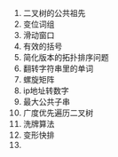 1. 二叉树的公共祖先
2. 变位词组
3. 滑动窗口
4. 有效的括号
5. 简化版本的拓扑排序问题
6. 翻转字符串里的单词
7. 螺旋矩阵
8. ip地址转数字
9. 最大公共子串
10. 广度优先遍历二叉树
11. 洗牌算法
12. 变形快排
13. 